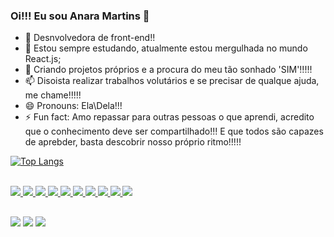 ### Oi!!! Eu sou Anara Martins 👋




- 🔭 Desnvolvedora de front-end!!
- 🌱 Estou sempre estudando, atualmente estou mergulhada no mundo React.js;
- 👯 Criando projetos próprios e a procura do meu tão sonhado 'SIM'!!!!!
- 📫 Disoista realizar trabalhos volutários e se precisar de qualque ajuda, me chame!!!!!
- 😄 Pronouns: Ela\Dela!!!
- ⚡ Fun fact: Amo repassar para outras pessoas o que aprendi, acredito que o conhecimento deve ser compartilhado!!! E que todos são capazes de aprebder, basta descobrir nosso próprio ritmo!!!!!


[![Top Langs](https://github-readme-stats.vercel.app/api/top-langs/?username=Anara-Martins&layout=pie)](https://github.com/Anara-Martins/github-readme-stats)


<div style="display: inline_block"><br>
<a href="https://developer.mozilla.org/en-US/docs/Learn/Getting_started_with_the_web/HTML_basics">
  <img src="https://skillicons.dev/icons?i=html"/>
  <a href="https://developer.mozilla.org/en-US/docs/Web/CSS">
  <img src="https://skillicons.dev/icons?i=css"/>
  <a href="https://developer.mozilla.org/en-US/docs/Learn/JavaScript/First_steps/What_is_JavaScript">
  <img src="https://skillicons.dev/icons?i=js"/>
  <a href="https://git-scm.com/">
  <img src="https://skillicons.dev/icons?i=git"/>
  <a href="https://github.com/">
  <img src="https://skillicons.dev/icons?i=github"/>
  <a href="https://jestjs.io/pt-BR/">
  <img src="https://skillicons.dev/icons?i=jest"/>
  <a href="https://figma.com/">
  <img src="https://skillicons.dev/icons?i=figma"/>
  <a href="https://firebase.google.com/">
  <img src="https://skillicons.dev/icons?i=firebase"/>
  <a href="https://code.visualstudio.com/">
  <img src="https://skillicons.dev/icons?i=vscode"/>
   <a href="https://nodejs.org/en">
  <img src="https://skillicons.dev/icons?i=nodejs"/>


                    
</div>

 ##
 
<div> 
  <a href="https://instagram.com/anaracbm" target="_blank"><img src="https://img.shields.io/badge/-Instagram-%23E4405F?style=for-the-badge&logo=instagram&logoColor=white" target="_blank"></a>
  <a href = "mailto:anaramartins21@gmail.com"><img src="https://img.shields.io/badge/-Gmail-%23333?style=for-the-badge&logo=gmail&logoColor=white" target="_blank"></a>
  <a href="https://www.linkedin.com/in/anara-martins-4740b0108" target="_blank"><img src="https://img.shields.io/badge/-LinkedIn-%230077B5?style=for-the-badge&logo=linkedin&logoColor=white" target="_blank"></a> 
  
</div>
